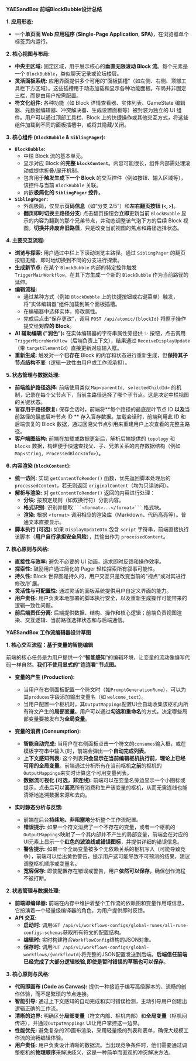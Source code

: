 **YAESandBox 前端BlockBubble设计总结**

**1. 应用形态:**

*   一个**单页面 Web 应用程序 (Single-Page Application, SPA)**，在浏览器单个标签页内运行。

**2. 核心视图与布局:**

*   **中央主区域:** 固定区域，用于展示核心的**垂直无限滚动 Block 流**。每个元素是一个 `BlockBubble`，类似聊天记录或论坛楼层。
*   **灵活面板系统:** 应用界面提供多个可用的“面板插槽”（如左侧、右侧、顶部工具栏下方区域）。这些插槽用于动态加载和显示各种功能面板。布局并非固定三栏，而是由用户按需配置。
*   **符文化组件:** 各种功能（如 Block 详情查看器、实体列表、GameState 编辑器、元数据编辑器、冲突解决器、生成设置面板等）被封装为独立的 UI 组件。用户可以通过顶部工具栏、Block 上的快捷操作或其他交互方式，将这些组件加载到不同的面板插槽中，或将其隐藏/关闭。

**3. 核心组件 (`BlockBubble` & `SiblingPager`):**

*   **`BlockBubble`:**
    *   中栏 Block 流的基本单元。
    *   显示对应 Block 的**完整 `blockContent`**。内容可能很长，组件内部需处理滚动或提供折叠/展开机制。
    *   包含用于**触发生成下一个 Block** 的交互控件（例如按钮、输入区域等），该控件与当前 `BlockBubble` 关联。
    *   内嵌**极简化的 `SiblingPager` 控件**。
*   **`SiblingPager`:**
    *   外观极简，仅显示**页码信息**（如“分支 2/5”）和**左右翻页按钮 (`<`, `>`)**。
    *   **翻页即时切换主路径分支:** 点击翻页按钮会**立即**更新当前 `BlockBubble` 显示的内容为翻到的那个兄弟节点，并动态调整该气泡下方的后续 Block 视图。**切换并非废弃旧路径**，只是改变当前视图的焦点和路径选择状态。

**4. 主要交互流程:**

*   **浏览与探索:** 用户通过中栏上下滚动浏览主路径。通过 `SiblingPager` 的翻页按钮无缝、即时地切换到不同的分支进行探索。
*   **生成新节点:** 在某个 `BlockBubble` 内部的特定控件触发 `TriggerMainWorkflow`，在其下方生成一个新的 `BlockBubble` 作为当前路径的延伸。
*   **编辑流程:**
    *   通过某种方式（例如 `BlockBubble` 上的快捷按钮或右键菜单）触发，将“实体编辑器”组件加载到某个面板插槽。
    *   在编辑器中选择实体，修改属性。
    *   完成后点击“保存更改”，调用 `POST /api/atomic/{blockId}` 将原子操作提交给**对应的 Block**。
*   **AI 辅助编辑 ("润色"):** 在实体编辑器的字符串属性旁提供 ✨ 按钮，点击调用 `TriggerMicroWorkflow`（后端负责上下文），结果通过 `ReceiveDisplayUpdate`（带 `targetElementId`）直接更新对应输入框。
*   **重新生成:** 触发对一个**已存在** Block 的内容和状态进行重新生成，但**保持其子节点结构不变**（逻辑一致性由用户或工作流承担）。

**5. 状态管理与数据处理:**

*   **前端维护路径选择:** 前端使用类似 `Map<parentId, selectedChildId>` 的机制，记录在每个父节点下，当前主路径选择了哪个子节点。这是决定中栏视图的关键状态。
*   **盲存用于路径恢复:** 保存会话时，前端将**每个路径的最底层叶节点 ID **以及**当前路径的最底层叶节点 ID ** 存入盲存数据。加载会话时，前端利用此 ID 和后端恢复的 Block 数据，通过回溯父节点引用来重建用户上次查看的完整主路径。
*   **客户端图结构:** 前端在加载或数据更新后，解析后端提供的 `topology` 和 `blocks` 数据，构建便于快速查找父、子、兄弟关系的内存数据结构（例如 `Map<string, ProcessedBlockInfo>`）。

**6. 内容渲染 (`blockContent`):**

*   **统一访问:** 实现 `getContentToRender()` 函数，优先返回脚本处理后的 `processedContent`，若无则返回 `originalContent`（均为只读访问）。
*   **解析与渲染:** 对 `getContentToRender()` 返回的内容进行处理：
    *   **分块:** 按预定规则（如双换行符）分割内容。
    *   **格式识别:** 识别并提取 ` ```<format>...</format>``` ` 格式块。
    *   **渲染:** 根据 `<format>` 调用相应的渲染库（Markdown、代码高亮等）。普通文本直接显示。
*   **脚本执行 (可选):** 如果 `DisplayUpdateDto` 包含 `script` 字符串，前端直接执行该脚本（**用户自行承担安全风险**），其输出作为 `processedContent`。


**7. 核心原则与风格:**

*   **直接性与效率:** 避免不必要的 UI 动画，追求即时反馈和操作效率。
*   **探索性:** 鼓励用户通过简化的 Pager 轻松探索所有叙事可能性。
*   **持久性:** Block 世界图是持久的，用户交互只是改变当前的“视点”或对其进行修改/扩展。
*   **灵活性与可配置性:** 通过灵活的面板系统提供用户自定义界面的能力。
*   **用户责任:** 用户负责本地部署的脚本执行安全，以及重新生成操作可能带来的逻辑一致性问题。
*   **前后端责任分离:** 后端提供数据、结构、操作和核心逻辑；前端负责视图渲染、交互逻辑、当前路径选择状态和与后端通信。

**YAESandBox 工作流编辑器设计草图**

**1. 核心交互流程：基于变量的智能编辑**

前端的核心任务是为用户提供一个“**智能感知**”的编辑环境，让变量的流动像编写代码一样自然。**我们不使用显式的“连连看”节点图。**

*   **变量的产生 (Production):**
    *   当用户在右侧面板配置一个符文时（如`PromptGenerationRune`），可以为其`produces`字段添加输出变量名（如 `welcome_text`）。
    *   当用户配置一个枢机时，其`OutputMappings`配置UI会自动收集该枢机内所有符文产生的**局部变量**。用户可以通过**勾选和重命名**的方式，决定哪些局部变量要被发布为**全局变量**。

*   **变量的消费 (Consumption):**
    *   **智能自动完成:** 当用户在右侧面板点击一个符文的`consumes`输入框，或在模板字符串中输入`{`时，前端会弹出一个**自动完成列表**。
    *   **上下文感知列表:** 这个列表**只会显示在当前编辑枢机执行前，理论上已经可用的全局变量**。前端通过分析所有在当前枢机**之前**的枢机的`OutputMappings`来实时计算这个可用变量列表。
    *   **数据流可视化 (可选，非连线):** 前端可以在变量名旁边显示一个小图标或提示，点击后可以**高亮**所有消费和生产该变量的枢机，从而无需连线也能清晰地追溯数据来源和去向。

*   **实时静态分析与反馈:**
    *   前端在后台**持续地、非阻塞地**分析整个工作流配置。
    *   **错误提示:** 如果一个符文消费了一个不存在的变量，或者一个枢机的`OutputMappings`映射了一个其内部并不产生的局部变量，前端会在对应的UI元素上显示一个**红色的波浪线或错误图标**，并提供详细的错误信息。
    *   **警告提示:** 如果一个全局变量被多个无依赖关系的枢机写入（可能导致竞争），前端可以给出黄色警告，提示用户这可能导致不可预测的结果，建议调整枢机顺序或变量名。
    *   **宽容保存:** 即使配置存在错误或警告，用户**依然可以保存**，确保创作流程不被打断。

**2. 状态管理与数据处理:**

*   **前端即编译器:** 前端在内存中维护着整个工作流的依赖图和变量作用域信息，它扮演着一个轻量级编译器的角色，为用户提供即时反馈。
*   **API 交互:**
    *   **启动时:** 调用`GET /api/v1/workflows-configs/global-runes/all-rune-configs-schemas`获取所有符文的配置结构。
    *   **编辑时:** 实时构建符合`WorkflowConfig`结构的JSON对象。
    *   **保存时:** 调用`PUT /api/v1/workflows-configs/global-workflows/{workflowId}`将完整的JSON配置发送到后端。**后端信任前端已经完成了大部分逻辑校验,即使是暂时错误的草稿也可以保存**。

**3. 核心原则与风格:**

*   **代码即画布 (Code as Canvas):** 提供一种接近于编写高级脚本的、流畅的创作体验，而不是繁琐的节点连接。
*   **智能引导:** 通过上下文感知的自动完成和实时错误检测，主动引导用户创建出逻辑正确的工作流。
*   **清晰的边界:** 明确区分**局部变量**（符文内部、枢机内部）和**全局变量**（枢机间传递），并通过`OutputMappings` UI让用户掌控这一边界。
*   **性能优先:** 避免复杂的2D画布渲染，采用轻量级的列表和表单，确保大规模工作流的流畅编辑体验。
*   **用户责任:** 用户负责设计清晰的数据流。当出现竞争条件时，他们需要通过调整枢机的**物理顺序**来解决歧义，这是一种简单而直观的冲突解决方法。